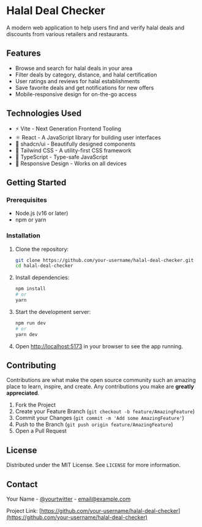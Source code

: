 # Halal Deal Checker

A modern web application to help users find and verify halal deals and discounts from various retailers and restaurants.

## Features

- Browse and search for halal deals in your area
- Filter deals by category, distance, and halal certification
- User ratings and reviews for halal establishments
- Save favorite deals and get notifications for new offers
- Mobile-responsive design for on-the-go access

## Technologies Used

- ⚡ Vite - Next Generation Frontend Tooling
- ⚛️ React - A JavaScript library for building user interfaces
- 🎨 shadcn/ui - Beautifully designed components
- 🎨 Tailwind CSS - A utility-first CSS framework
- 🔄 TypeScript - Type-safe JavaScript
- 📱 Responsive Design - Works on all devices

## Getting Started

### Prerequisites

- Node.js (v16 or later)
- npm or yarn

### Installation

1. Clone the repository:
   ```sh
   git clone https://github.com/your-username/halal-deal-checker.git
   cd halal-deal-checker
   ```

2. Install dependencies:
   ```sh
   npm install
   # or
   yarn
   ```

3. Start the development server:
   ```sh
   npm run dev
   # or
   yarn dev
   ```

4. Open [http://localhost:5173](http://localhost:5173) in your browser to see the app running.

## Contributing

Contributions are what make the open source community such an amazing place to learn, inspire, and create. Any contributions you make are **greatly appreciated**.

1. Fork the Project
2. Create your Feature Branch (`git checkout -b feature/AmazingFeature`)
3. Commit your Changes (`git commit -m 'Add some AmazingFeature'`)
4. Push to the Branch (`git push origin feature/AmazingFeature`)
5. Open a Pull Request

## License

Distributed under the MIT License. See `LICENSE` for more information.

## Contact

Your Name - [@yourtwitter](https://twitter.com/yourusername) - email@example.com

Project Link: [https://github.com/your-username/halal-deal-checker](https://github.com/your-username/halal-deal-checker)
